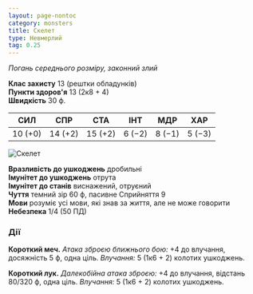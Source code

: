```yaml
---
layout: page-nontoc
category: monsters
title: Скелет
type: Невмерлий
tag: 0.25
---
```


_Погань середнього розміру, законний злий_

**Клас захисту** 13 (рештки обладунків)    
**Пункти здоров'я** 13 (2к8 + 4)    
**Швидкість** 30 ф.

| СИЛ     | СПР     | СТА     | ІНТ    | МДР    | ХАР    |
| ------- | ------- | ------- | ------ | ------ | ------ |
| 10 (+0) | 14 (+2) | 15 (+2) | 6 (−2) | 8 (−1) | 5 (−3) |

![Скелет](https://www.dndbeyond.com/avatars/thumbnails/30835/849/1000/1000/638063922565505819.png)

**Вразливість до ушкоджень** дробильні    
**Імунітет до ушкоджень** отрута    
**Імунітет до станів** виснажений, отруєний    
**Чуття** темний зір 60 ф, пасивне Сприйняття 9    
**Мови** розуміє усі мови, які знав за життя, але не може говорити    
**Небезпека** 1/4 (50 ПД)

### Дії
**Короткий меч.** _Атака зброєю ближнього бою:_ +4 до влучання, досяжність 5 ф, одна ціль. _Влучання:_ 5 (1к6 + 2) колотих ушкоджень.    

**Короткий лук.** _Далекобійна атака зброєю:_ +4 до влучання, відстань 80/320 ф, одна ціль. _Влучання:_ 5 (1к6 + 2) колотих ушкоджень.
